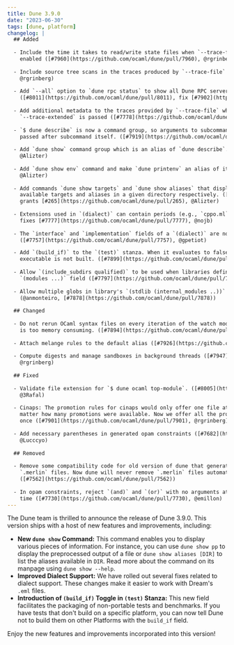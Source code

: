 ```yaml
---
title: Dune 3.9.0
date: "2023-06-30"
tags: [dune, platform]
changelog: |
  ## Added
  
  - Include the time it takes to read/write state files when `--trace-file` is
    enabled ([#7960](https://github.com/ocaml/dune/pull/7960), @rgrinberg)
  
  - Include source tree scans in the traces produced by `--trace-file` ([#7937](https://github.com/ocaml/dune/pull/7937),
    @rgrinberg)
  
  - Add `--all` option to `dune rpc status` to show all Dune RPC servers running.
    ([#8011](https://github.com/ocaml/dune/pull/8011), fix [#7902](https://github.com/ocaml/dune/pull/7902), @Alizter)
  
  - Add additional metadata to the traces provided by `--trace-file` whenever
    `--trace-extended` is passed ([#7778](https://github.com/ocaml/dune/pull/7778), @rleshchinskiy)
  
  - `$ dune describe` is now a command group, so arguments to subcommands must be
    passed after subcommand itself. ([#7919](https://github.com/ocaml/dune/pull/7919), @Alizter)
  
  - Add `dune show` command group which is an alias of `dune describe`. ([#7946](https://github.com/ocaml/dune/pull/7946),
    @Alizter)
  
  - Add `dune show env` command and make `dune printenv` an alias of it. ([#7985](https://github.com/ocaml/dune/pull/7985),
    @Alizter)
  
  - Add commands `dune show targets` and `dune show aliases` that display all the
    available targets and aliases in a given directory respectively. ([#7770](https://github.com/ocaml/dune/pull/7770),
    grants [#265](https://github.com/ocaml/dune/pull/265), @Alizter)
  
  - Extensions used in `(dialect)` can contain periods (e.g., `cppo.ml`). ([#7782](https://github.com/ocaml/dune/pull/7782),
    fixes [#7777](https://github.com/ocaml/dune/pull/7777), @nojb)
  
  - The `interface` and `implementation` fields of a `(dialect)` are now optional
    ([#7757](https://github.com/ocaml/dune/pull/7757), @gpetiot)

  - Add `(build_if)` to the `(test)` stanza. When it evaluates to false, the
    executable is not built. ([#7899](https://github.com/ocaml/dune/pull/7899), fixes [#6938](https://github.com/ocaml/dune/pull/6938), @emillon)
  
  - Allow `(include_subdirs qualified)` to be used when libraries define a
    `(modules ...)` field ([#7797](https://github.com/ocaml/dune/pull/7797), fixes [#7597](https://github.com/ocaml/dune/pull/7597), @anmonteiro)
  
  - Allow multiple globs in library's `(stdlib (internal_modules ..))`
    (@anmonteiro, [#7878](https://github.com/ocaml/dune/pull/7878))
  
  ## Changed
  
  - Do not rerun OCaml syntax files on every iteration of the watch mode. This
    is too memory consuming. ([#7894](https://github.com/ocaml/dune/pull/7894), fix [#6900](https://github.com/ocaml/dune/pull/6900), @rgrinberg)
  
  - Attach melange rules to the default alias ([#7926](https://github.com/ocaml/dune/pull/7926), @haochenx)
  
  - Compute digests and manage sandboxes in background threads ([#7947](https://github.com/ocaml/dune/pull/7947),
    @rgrinberg)
  
  ## Fixed
  
  - Validate file extension for `$ dune ocaml top-module`. ([#8005](https://github.com/ocaml/dune/pull/8005), fixes [#8004](https://github.com/ocaml/dune/pull/8004),
    @3Rafal)
  
  - Cinaps: The promotion rules for cinaps would only offer one file at a time no
    matter how many promotions were available. Now we offer all the promotions at
    once ([#7901](https://github.com/ocaml/dune/pull/7901), @rgrinberg)
  
  - Add necessary parentheses in generated opam constraints ([#7682](https://github.com/ocaml/dune/pull/7682), fixes [#3431](https://github.com/ocaml/dune/pull/3431),
    @Lucccyo)
  
  ## Removed
  
  - Remove some compatibility code for old version of dune that generated
    `.merlin` files. Now dune will never remove `.merlin` files automatically
    ([#7562](https://github.com/ocaml/dune/pull/7562))
  
  - In opam constraints, reject `(and)` and `(or)` with no arguments at parse
    time ([#7730](https://github.com/ocaml/dune/pull/7730), @emillon)
---
```


The Dune team is thrilled to announce the release of Dune 3.9.0. This version ships with a host of new features and improvements, including:

- **New `dune show` Command:** This command enables you to display various pieces of information. For instance, you can use `dune show pp` to display the preprocessed output of a file or `dune show aliases [DIR]` to list the aliases available in `DIR`. Read more about the command on its manpage using `dune show --help`.
- **Improved Dialect Support:** We have rolled out several fixes related to dialect support. These changes make it easier to work with Dream's `.eml` files.
- **Introduction of `(build_if)` Toggle in `(test)` Stanza:** This new field facilitates the packaging of non-portable tests and benchmarks. If you have tests that don't build on a specific platform, you can now tell Dune not to build them on other Platforms with the `build_if` field.

Enjoy the new features and improvements incorporated into this version!